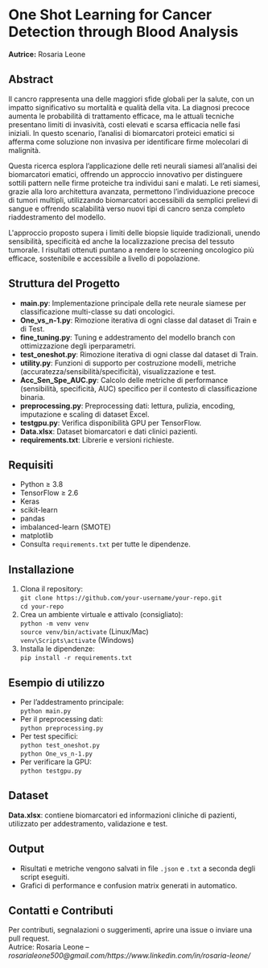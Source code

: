 # One Shot Learning for Cancer Detection through Blood Analysis
<p><strong>Autrice:</strong> Rosaria Leone</p>

<h2>Abstract</h2>
<p>
Il cancro rappresenta una delle maggiori sfide globali per la salute, con un impatto significativo su mortalità e qualità della vita.
La diagnosi precoce aumenta le probabilità di trattamento efficace, ma le attuali tecniche presentano limiti di invasività, costi elevati e scarsa efficacia nelle fasi iniziali.
In questo scenario, l’analisi di biomarcatori proteici ematici si afferma come soluzione non invasiva per identificare firme molecolari di malignità.
</p>
<p>
Questa ricerca esplora l’applicazione delle reti neurali siamesi all’analisi dei biomarcatori ematici, offrendo un approccio innovativo per distinguere sottili pattern nelle firme proteiche tra individui sani e malati. Le reti siamesi, grazie alla loro architettura avanzata, permettono l’individuazione precoce di tumori multipli, utilizzando biomarcatori accessibili da semplici prelievi di sangue e offrendo scalabilità verso nuovi tipi di cancro senza completo riaddestramento del modello.
</p>
<p>
L'approccio proposto supera i limiti delle biopsie liquide tradizionali, unendo sensibilità, specificità ed anche la localizzazione precisa del tessuto tumorale. I risultati ottenuti puntano a rendere lo screening oncologico più efficace, sostenibile e accessibile a livello di popolazione.
</p>

<h2>Struttura del Progetto</h2>
<ul>
  <li><strong>main.py</strong>: Implementazione principale della rete neurale siamese per classificazione multi-classe su dati oncologici.</li>
  <li><strong>One_vs_n-1.py</strong>: Rimozione iterativa di ogni classe dal dataset di Train e di Test.</li>
  <li><strong>fine_tuning.py</strong>: Tuning e addestramento del modello branch con ottimizzazione degli iperparametri.</li>
  <li><strong>test_oneshot.py</strong>: Rimozione iterativa di ogni classe dal dataset di Train.</li>
  <li><strong>utility.py</strong>: Funzioni di supporto per costruzione modelli, metriche (accuratezza/sensibilità/specificità), visualizzazione e test.</li>
  <li><strong>Acc_Sen_Spe_AUC.py</strong>: Calcolo delle metriche di performance (sensibilità, specificità, AUC) specifico per il contesto di classificazione binaria.</li>
  <li><strong>preprocessing.py</strong>: Preprocessing dati: lettura, pulizia, encoding, imputazione e scaling di dataset Excel.</li>
  <li><strong>testgpu.py</strong>: Verifica disponibilità GPU per TensorFlow.</li>
  <li><strong>Data.xlsx</strong>: Dataset biomarcatori e dati clinici pazienti.</li>
  <li><strong>requirements.txt</strong>: Librerie e versioni richieste.</li>
</ul>

<h2>Requisiti</h2>
<ul>
  <li>Python &ge; 3.8</li>
  <li>TensorFlow &ge; 2.6</li>
  <li>Keras</li>
  <li>scikit-learn</li>
  <li>pandas</li>
  <li>imbalanced-learn (SMOTE)</li>
  <li>matplotlib</li>
  <li>Consulta <code>requirements.txt</code> per tutte le dipendenze.</li>
</ul>

<h2>Installazione</h2>
<ol>
  <li>Clona il repository:<br>
    <code>git clone https://github.com/your-username/your-repo.git</code><br>
    <code>cd your-repo</code>
  </li>
  <li>Crea un ambiente virtuale e attivalo (consigliato):<br>
    <code>python -m venv venv</code><br>
    <code>source venv/bin/activate</code> (Linux/Mac)<br>
    <code>venv\Scripts\activate</code> (Windows)
  </li>
  <li>Installa le dipendenze:<br>
    <code>pip install -r requirements.txt</code>
  </li>
</ol>

<h2>Esempio di utilizzo</h2>
<ul>
  <li>Per l’addestramento principale:<br>
    <code>python main.py</code>
  </li>
  <li>Per il preprocessing dati:<br>
    <code>python preprocessing.py</code>
  </li>
  <li>Per test specifici:<br>
    <code>python test_oneshot.py</code><br>
    <code>python One_vs_n-1.py</code>
  </li>
  <li>Per verificare la GPU:<br>
    <code>python testgpu.py</code>
  </li>
</ul>

<h2>Dataset</h2>
<p>
  <strong>Data.xlsx</strong>: contiene biomarcatori ed informazioni cliniche di pazienti, utilizzato per addestramento, validazione e test.
</p>

<h2>Output</h2>
<ul>
  <li>Risultati e metriche vengono salvati in file <code>.json</code> e <code>.txt</code> a seconda degli script eseguiti.</li>
  <li>Grafici di performance e confusion matrix generati in automatico.</li>
</ul>


<h2>Contatti e Contributi</h2>
<p>Per contributi, segnalazioni o suggerimenti, aprire una issue o inviare una pull request.<br>
Autrice: Rosaria Leone – <i>rosarialeone500@gmail.com/https://www.linkedin.com/in/rosaria-leone/</i></p>
